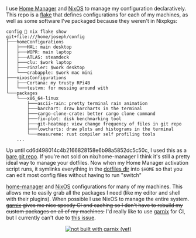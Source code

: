 I use [Home Manager](https://nixos.wiki/wiki/Home_Manager) and [NixOS](https://nixos.org) to manage my configuration declaratively. This repo is a [flake](https://nixos.wiki/wiki/Flakes) that defines configurations for each of my machines, as well as some software I've packaged because they weren't in Nixpkgs:

```
config 🍍 nix flake show
git+file:///home/joseph/config
├───homeConfigurations
│   ├───HAL: main desktop
│   ├───WOPR: main laptop
│   ├───ATLAS: steamdeck
│   ├───clu: $work laptop
│   ├───rinzler: $work desktop
│   └───crabapple: $work mac mini
├───nixosConfigurations
│   ├───Cortana: my trusty RPi4B
│   └───testvm: for messing around with
└───packages
    └───x86_64-linux
        ├───ascii-rain: pretty terminal rain animation
        ├───barchart: draw barcharts in the terminal
        ├───cargo-clone-crate: better cargo clone command
        ├───fio-plot: disk benchmarking tool
        ├───git-heatmap: view change frequency of files in git repo
        ├───lowcharts: draw plots and histograms in the terminal
        └───measureme: rust compiler self profiling tools
    ...
```

Up until cd6d498014c4b2166828158e6b98a5852dc5c50c, I used this as a [bare git repo](https://www.atlassian.com/git/tutorials/dotfiles). If you're not sold on nix/home-manager I think it's still a pretty ideal way to manage your dotfiles. Now when my Home Manager activation script runs, it symlinks everything in the [dotfiles dir](dotfiles) into `$HOME` so that you can edit most config files without having to run "switch"

[home-manager](https://nixos.wiki/wiki/Home_Manager) and [NixOS](https://nixos.org)
configurations for many of my machines. This allows me to easily grab all the
packages I need (like my editor and shell with their plugins). When possible I
use NixOS to manage the entire system. ~~[garnix](https://garnix.io) gives me
nice speedy CI and caching so I don't have to rebuild my custom packages on
all of my machines:~~ I'd really like to use [garnix](https://garnix.io) for
CI, but I currently can't due to [this issue](https://github.com/garnix-io/issues/issues/27).

<div align="center">
  <a href="https://garnix.io"><img alt="not built with garnix (yet)" src="https://img.shields.io/endpoint.svg?url=https%3A%2F%2Fgarnix.io%2Fapi%2Fbadges%2Fp1n3appl3%2Fconfig"></a>
</div>
